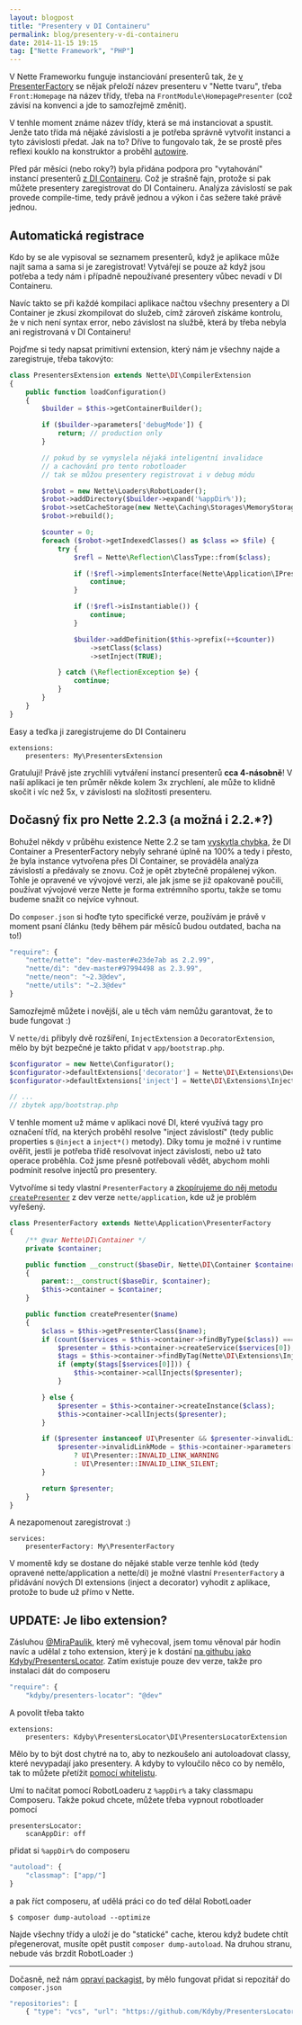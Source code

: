 ```yaml
---
layout: blogpost
title: "Presentery v DI Containeru"
permalink: blog/presentery-v-di-containeru
date: 2014-11-15 19:15
tag: ["Nette Framework", "PHP"]
---
```


V Nette Frameworku funguje instanciování presenterů tak, že [v PresenterFactory](https://api.kdyby.org/class-Nette.Application.PresenterFactory.html#_createPresenter)
se nějak přeloží název presenteru v "Nette tvaru", třeba `Front:Homepage` na název třídy, třeba na `FrontModule\HomepagePresenter` (což závisí na konvenci a jde to samozřejmě změnit).

V tenhle moment známe název třídy, která se má instanciovat a spustit. Jenže tato třída má nějaké závislosti a je potřeba správně vytvořit instanci a tyto závislosti předat.
Jak na to? Dříve to fungovalo tak, že se prostě přes reflexi kouklo na konstruktor a proběhl [autowire](https://doc.nette.org/cs/2.2/configuring#toc-auto-wiring).

Před pár měsíci (nebo roky?) byla přidána podpora pro "vytahování" instancí presenterů [z DI Containeru](https://github.com/nette/application/blob/226c1f1deb00cfeb1c4e60bdb5eaa962775afd8e/src/Application/PresenterFactory.php#L51).
Což je strašně fajn, protože si pak můžete presentery zaregistrovat do DI Containeru.
Analýza závislostí se pak provede compile-time, tedy právě jednou a výkon i čas sežere také právě jednou.

<!--more-->
## Automatická registrace

Kdo by se ale vypisoval se seznamem presenterů, když je aplikace může najít sama a sama si je zaregistrovat!
Vytvářejí se pouze až když jsou potřeba a tedy nám i případně nepoužívané presentery vůbec nevadí v DI Containeru.

Navíc takto se při každé kompilaci aplikace načtou všechny presentery a DI Container je zkusí zkompilovat do služeb,
címž zároveň získáme kontrolu, že v nich není syntax error, nebo závislost na službě, která by třeba nebyla ani registrovaná v DI Containeru!

Pojďme si tedy napsat primitivní extension, který nám je všechny najde a zaregistruje, třeba takovýto:

~~~ php
class PresentersExtension extends Nette\DI\CompilerExtension
{
    public function loadConfiguration()
    {
        $builder = $this->getContainerBuilder();

        if ($builder->parameters['debugMode']) {
            return; // production only
        }

        // pokud by se vymyslela nějaká inteligentní invalidace
        // a cachování pro tento robotloader
        // tak se můžou presentery registrovat i v debug módu

        $robot = new Nette\Loaders\RobotLoader();
        $robot->addDirectory($builder->expand('%appDir%'));
        $robot->setCacheStorage(new Nette\Caching\Storages\MemoryStorage());
        $robot->rebuild();

        $counter = 0;
        foreach ($robot->getIndexedClasses() as $class => $file) {
            try {
                $refl = Nette\Reflection\ClassType::from($class);

                if (!$refl->implementsInterface(Nette\Application\IPresenter::class)) {
                    continue;
                }

                if (!$refl->isInstantiable()) {
                    continue;
                }

                $builder->addDefinition($this->prefix(++$counter))
                    ->setClass($class)
                    ->setInject(TRUE);

            } catch (\ReflectionException $e) {
                continue;
            }
        }
    }
}
~~~

Easy a teďka ji zaregistrujeme do DI Containeru

~~~ neon
extensions:
    presenters: My\PresentersExtension
~~~

Gratuluji! Právě jste zrychlili vytváření instancí presenterů **cca 4-násobně**!
V naší aplikaci je ten průměr někde kolem 3x zrychlení, ale může to klidně skočit i víc než 5x, v závislosti na složitosti presenteru.



## Dočasný fix pro Nette 2.2.3 (a možná i 2.2.*?)


Bohužel někdy v průběhu existence Nette 2.2 se tam [vyskytla chybka](https://github.com/nette/application/blob/0c5280fa75bd237afd179b50961cee2de8e8e32a/src/Application/PresenterFactory.php#L62), že DI Container a PresenterFactory nebyly sehrané úplně na 100% a tedy i přesto, že byla instance vytvořena přes DI Container, se prováděla analýza závislostí a předávaly se znovu. Což je opět zbytečně propálenej výkon. Tohle je opravené ve vývojové verzi, ale jak jsme se již opakovaně poučili, používat vývojové verze Nette je forma extrémního sportu, takže se tomu budeme snažit co nejvíce vyhnout.

Do `composer.json` si hoďte tyto specifické verze, používám je právě v moment psaní článku (tedy během pár měsíců budou outdated, bacha na to!)

~~~ js
"require": {
    "nette/nette": "dev-master#e23de7ab as 2.2.99",
    "nette/di": "dev-master#97994498 as 2.3.99",
    "nette/neon": "~2.3@dev",
    "nette/utils": "~2.3@dev"
}
~~~

Samozřejmě můžete i novější, ale u těch vám nemůžu garantovat, že to bude fungovat :)

V `nette/di` přibyly dvě rozšíření, `InjectExtension` a `DecoratorExtension`,
mělo by být bezpečné je takto přidat v `app/bootstrap.php`.

~~~ php
$configurator = new Nette\Configurator();
$configurator->defaultExtensions['decorator'] = Nette\DI\Extensions\DecoratorExtension::class;
$configurator->defaultExtensions['inject'] = Nette\DI\Extensions\InjectExtension::class;

// ...
// zbytek app/bootstrap.php
~~~

V tenhle moment už máme v aplikaci nové DI, které využívá tagy pro označení tříd, na kterých proběhl resolve "inject závislostí" (tedy public properties s `@inject` a `inject*()` metody).
Díky tomu je možné i v runtime ověřit, jestli je potřeba třídě resolvovat inject závislosti, nebo už tato operace proběhla. Což jsme přesně potřebovali vědět,
abychom mohli podmínit resolve injectů pro presentery.

Vytvoříme si tedy vlastní `PresenterFactory` a [zkopírujeme do něj metodu `createPresenter`](https://github.com/nette/application/blob/226c1f1deb00cfeb1c4e60bdb5eaa962775afd8e/src/Application/PresenterFactory.php#L47-L64) z dev verze `nette/application`, kde už je problém vyřešený.


~~~ php
class PresenterFactory extends Nette\Application\PresenterFactory
{
    /** @var Nette\DI\Container */
    private $container;

    public function __construct($baseDir, Nette\DI\Container $container)
    {
        parent::__construct($baseDir, $container);
        $this->container = $container;
    }

    public function createPresenter($name)
    {
        $class = $this->getPresenterClass($name);
        if (count($services = $this->container->findByType($class)) === 1) {
            $presenter = $this->container->createService($services[0]);
            $tags = $this->container->findByTag(Nette\DI\Extensions\InjectExtension::TAG_INJECT);
            if (empty($tags[$services[0]])) {
                $this->container->callInjects($presenter);
            }

        } else {
            $presenter = $this->container->createInstance($class);
            $this->container->callInjects($presenter);
        }

        if ($presenter instanceof UI\Presenter && $presenter->invalidLinkMode === NULL) {
            $presenter->invalidLinkMode = $this->container->parameters['debugMode']
                ? UI\Presenter::INVALID_LINK_WARNING
                : UI\Presenter::INVALID_LINK_SILENT;
        }

        return $presenter;
    }
}
~~~

A nezapomenout zaregistrovat :)

~~~ neon
services:
    presenterFactory: My\PresenterFactory
~~~


V momentě kdy se dostane do nějaké stable verze tenhle kód (tedy opravené nette/application a nette/di) je možné vlastní `PresenterFactory` a přidávání nových DI extensions (inject a decorator) vyhodit z aplikace, protože to bude už přímo v Nette.



## UPDATE: Je libo extension?

Zásluhou [@MiraPaulik](https://twitter.com/MiraPaulik), který mě vyhecoval, jsem tomu věnoval pár hodin navíc a udělal z toho extension,
který je k dostání [na githubu jako Kdyby/PresentersLocator](https://github.com/Kdyby/PresentersLocator).
Zatím existuje pouze dev verze, takže pro instalaci dát do composeru

~~~ js
"require": {
    "kdyby/presenters-locator": "@dev"
~~~

A povolit třeba takto

~~~ neon
extensions:
    presenters: Kdyby\PresentersLocator\DI\PresentersLocatorExtension
~~~

Mělo by to být dost chytré na to, aby to nezkoušelo ani autoloadovat classy, které nevypadají jako presentery.
A kdyby to vyloučilo něco co by nemělo, tak to můžete přetížit [pomocí whitelistu](https://github.com/Kdyby/PresentersLocator/blob/b610e3202cf9db47f3a238996191c8095428c2e3/src/Kdyby/PresentersLocator/DI/PresentersLocatorExtensions.php#L30-L32).

Umí to načítat pomocí RobotLoaderu z `%appDir%` a taky classmapu Composeru.
Takže pokud chcete, můžete třeba vypnout robotloader pomocí

~~~ neon
presentersLocator:
    scanAppDir: off
~~~

přidat si `%appDir%` do composeru

~~~ js
"autoload": {
    "classmap": ["app/"]
}
~~~

a pak říct composeru, ať udělá práci co do teď dělal RobotLoader

~~~ shell
$ composer dump-autoload --optimize
~~~

Najde všechny třídy a uloží je do "statické" cache, kterou když budete chtít přegenerovat, musíte opět pustit `composer dump-autoload`.
Na druhou stranu, nebude vás brzdit RobotLoader :)

----

Dočasně, než nám [opraví packagist](https://github.com/composer/packagist/issues/458), by mělo fungovat přidat si repozitář do `composer.json`

~~~ js
"repositories": [
    { "type": "vcs", "url": "https://github.com/Kdyby/PresentersLocator.git" },
~~~
